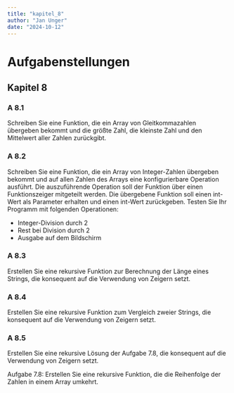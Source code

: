 ```yaml
---
title: "kapitel_8"
author: "Jan Unger"
date: "2024-10-12"
---
```


# Aufgabenstellungen

## Kapitel 8

### A 8.1
Schreiben Sie eine Funktion, die ein Array von Gleitkommazahlen übergeben bekommt und die größte Zahl, die kleinste Zahl und den Mittelwert aller Zahlen zurückgibt.

### A 8.2
Schreiben Sie eine Funktion, die ein Array von Integer-Zahlen übergeben bekommt und auf allen Zahlen des Arrays eine konfigurierbare Operation ausführt. Die auszuführende Operation soll der Funktion über einen Funktionszeiger mitgeteilt werden. Die übergebene Funktion soll einen int-Wert als Parameter erhalten und einen int-Wert zurückgeben. Testen Sie Ihr Programm mit folgenden Operationen:

- Integer-Division durch 2
- Rest bei Division durch 2
- Ausgabe auf dem Bildschirm

### A 8.3
Erstellen Sie eine rekursive Funktion zur Berechnung der Länge eines Strings, die konsequent auf die Verwendung von Zeigern setzt.

### A 8.4
Erstellen Sie eine rekursive Funktion zum Vergleich zweier Strings, die konsequent auf die Verwendung von Zeigern setzt.

### A 8.5
Erstellen Sie eine rekursive Lösung der Aufgabe 7.8, die konsequent auf die Verwendung von Zeigern setzt.

Aufgabe 7.8: Erstellen Sie eine rekursive Funktion, die die Reihenfolge der Zahlen in einem Array umkehrt.
